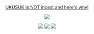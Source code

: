 <html>
  <body>
<p align="center">
    <a href="https://ukuscanon.straw.page/">UKUSUK is NOT incest and here's why!</a>
<p align="center">
<img src="https://ukusyaoi.neocities.org/fonts/saerinart.jpeg">
  <p align="center">
    <a href="https://rentry.co/IAMTHEHERO"><img src="https://ukusyaoi.neocities.org/rentry%20sources/coollogo_com-13320779.png"></a> <a href="https://makotoyuukun.straw.page/"><img src="https://ukusyaoi.neocities.org/rentry%20sources/coollogo_com-51041304.png"></a> <a href="https://izmk.atabook.org/"><img src="https://ukusyaoi.neocities.org/rentry%20sources/coollogo_com-51041311.png"></a>
    </body>
</html>
